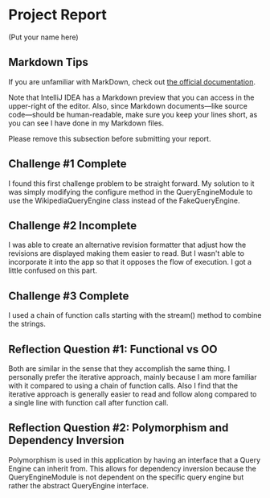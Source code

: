 # Project Report

(Put your name here)

## Markdown Tips

If you are unfamiliar with MarkDown, check out 
[the official documentation](https://guides.github.com/features/mastering-markdown/).

Note that IntelliJ IDEA has a Markdown preview that you can access in 
the upper-right of the editor. Also, since Markdown documents&mdash;like
source code&mdash;should be human-readable, make sure you keep your lines
short, as you can see I have done in my Markdown files.

Please remove this subsection before submitting your report. 

## Challenge #1 Complete

I found this first challenge problem to be straight forward. 
My solution to it was simply modifying the configure method in the QueryEngineModule 
to use the WikipediaQueryEngine class instead of the FakeQueryEngine.

## Challenge #2 Incomplete

I was able to create an alternative revision formatter that adjust how the revisions are displayed making them easier to read.
But I wasn't able to incorporate it into the app so that it opposes the flow of execution. I got a little confused on this part.

## Challenge #3 Complete

I used a chain of function calls starting with the stream() method to combine the strings. 

## Reflection Question #1: Functional vs OO

Both are similar in the sense that they accomplish the same thing. 
I personally prefer the iterative approach, mainly because I am more familiar with it compared to using a chain of function calls.
Also I find that the iterative approach is generally easier to read and follow along compared to a single line with function call after function call.

## Reflection Question #2: Polymorphism and Dependency Inversion

Polymorphism is used in this application by having an interface that a Query Engine can inherit from. 
This allows for dependency inversion because the QueryEngineModule is not dependent on the specific query engine 
but rather the abstract QueryEngine interface.


